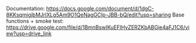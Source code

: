 Documentation: https://docs.google.com/document/d/1dgC-8KKsqmigjbMJrlXLg5Am9O1QeNagGCIp-JBB-bQ/edit?usp=sharing
Base functions + smoke test: https://drive.google.com/file/d/1BmnBswIKuEFIHyZERZKbABGie4aFJ1C6/view?usp=drive_link
